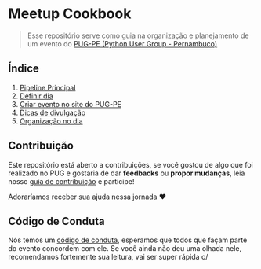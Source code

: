 # Meetup Cookbook

>Esse repositório serve como guia na organização e planejamento de um evento do [PUG-PE (Python User Group - Pernambuco)](http://pycon.pug.pe)

## Índice
 1. [Pipeline Principal](arquivos/PIPELINE.md)
 2. [Definir dia](arquivos/DEFINIR-DIA.md)
 3. [Criar evento no site do PUG-PE](arquivos/EVENTOS-PUG.md)
 4. [Dicas de divulgação](arquivos/DIVULGACAO.md)
 5. [Organização no dia](arquivos/ORGANIZACAO-DIA.md)

## Contribuição

Este repositório está aberto a contribuições, se você gostou de algo que foi realizado no PUG e gostaria de dar **feedbacks** ou **propor mudanças**, leia nosso [guia de contribuição](CONTRIBUTING.md) e participe!

Adoraríamos receber sua ajuda nessa jornada :heart:


## Código de Conduta

Nós temos um [código de conduta](https://python.org.br/cdc/), esperamos que todos que façam parte do evento concordem com ele. Se você ainda não deu uma olhada nele, recomendamos fortemente sua leitura, vai ser super rápida o/ 
